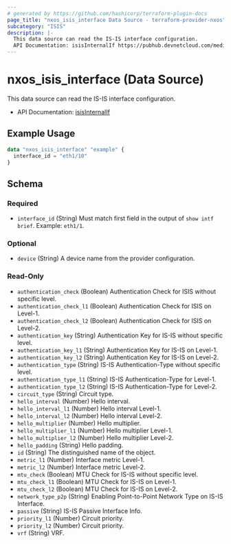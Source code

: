 ```yaml
---
# generated by https://github.com/hashicorp/terraform-plugin-docs
page_title: "nxos_isis_interface Data Source - terraform-provider-nxos"
subcategory: "ISIS"
description: |-
  This data source can read the IS-IS interface configuration.
  API Documentation: isisInternalIf https://pubhub.devnetcloud.com/media/dme-docs-10-2-2/docs/Routing%20and%20Forwarding/isis:InternalIf/
---
```


# nxos_isis_interface (Data Source)

This data source can read the IS-IS interface configuration.

- API Documentation: [isisInternalIf](https://pubhub.devnetcloud.com/media/dme-docs-10-2-2/docs/Routing%20and%20Forwarding/isis:InternalIf/)

## Example Usage

```terraform
data "nxos_isis_interface" "example" {
  interface_id = "eth1/10"
}
```

<!-- schema generated by tfplugindocs -->
## Schema

### Required

- `interface_id` (String) Must match first field in the output of `show intf brief`. Example: `eth1/1`.

### Optional

- `device` (String) A device name from the provider configuration.

### Read-Only

- `authentication_check` (Boolean) Authentication Check for ISIS without specific level.
- `authentication_check_l1` (Boolean) Authentication Check for ISIS on Level-1.
- `authentication_check_l2` (Boolean) Authentication Check for ISIS on Level-2.
- `authentication_key` (String) Authentication Key for IS-IS without specific level.
- `authentication_key_l1` (String) Authentication Key for IS-IS on Level-1.
- `authentication_key_l2` (String) Authentication Key for IS-IS on Level-2.
- `authentication_type` (String) IS-IS Authentication-Type without specific level.
- `authentication_type_l1` (String) IS-IS Authentication-Type for Level-1.
- `authentication_type_l2` (String) IS-IS Authentication-Type for Level-2.
- `circuit_type` (String) Circuit type.
- `hello_interval` (Number) Hello interval.
- `hello_interval_l1` (Number) Hello interval Level-1.
- `hello_interval_l2` (Number) Hello interval Level-2.
- `hello_multiplier` (Number) Hello multiplier.
- `hello_multiplier_l1` (Number) Hello multiplier Level-1.
- `hello_multiplier_l2` (Number) Hello multiplier Level-2.
- `hello_padding` (String) Hello padding.
- `id` (String) The distinguished name of the object.
- `metric_l1` (Number) Interface metric Level-1.
- `metric_l2` (Number) Interface metric Level-2.
- `mtu_check` (Boolean) MTU Check for IS-IS without specific level.
- `mtu_check_l1` (Boolean) MTU Check for IS-IS on Level-1.
- `mtu_check_l2` (Boolean) MTU Check for IS-IS on Level-2.
- `network_type_p2p` (String) Enabling Point-to-Point Network Type on IS-IS Interface.
- `passive` (String) IS-IS Passive Interface Info.
- `priority_l1` (Number) Circuit priority.
- `priority_l2` (Number) Circuit priority.
- `vrf` (String) VRF.



